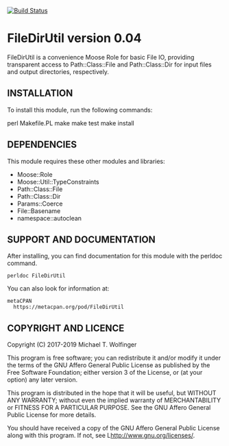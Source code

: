 [![Build Status](https://travis-ci.org/mtw/FileDirUtil.svg?branch=master)](https://travis-ci.org/mtw/FileDirUtil)

# FileDirUtil version 0.04

FileDirUtil is a convenience Moose Role for basic File IO, providing
transparent access to Path::Class::File and Path::Class::Dir for
input files and output directories, respectively.

## INSTALLATION

To install this module, run the following commands:

  perl Makefile.PL
  make
  make test
  make install

## DEPENDENCIES

This module requires these other modules and libraries:

* Moose::Role
* Moose::Util::TypeConstraints
* Path::Class::File
* Path::Class::Dir
* Params::Coerce
* File::Basename
* namespace::autoclean

## SUPPORT AND DOCUMENTATION

After installing, you can find documentation for this module with the
perldoc command.

    perldoc FileDirUtil

You can also look for information at:

    metaCPAN
      https://metacpan.org/pod/FileDirUtil

## COPYRIGHT AND LICENCE

Copyright (C) 2017-2019 Michael T. Wolfinger

This program is free software; you can redistribute it and/or
modify it under the terms of the GNU Affero General Public
License as published by the Free Software Foundation; either
version 3 of the License, or (at your option) any later version.

This program is distributed in the hope that it will be useful,
but WITHOUT ANY WARRANTY; without even the implied warranty of
MERCHANTABILITY or FITNESS FOR A PARTICULAR PURPOSE.  See the GNU
Affero General Public License for more details.

You should have received a copy of the GNU Affero General Public
License along with this program.  If not, see
L<http://www.gnu.org/licenses/>.
